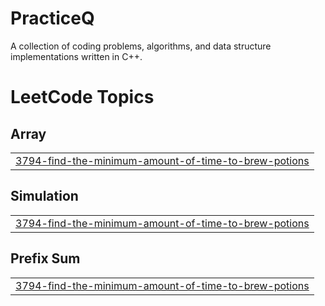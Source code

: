 # PracticeQ
A collection of coding problems, algorithms, and data structure implementations written in C++.

<!---LeetCode Topics Start-->
# LeetCode Topics
## Array
|  |
| ------- |
| [3794-find-the-minimum-amount-of-time-to-brew-potions](https://github.com/sneharathod7/PracticeQ/tree/master/3794-find-the-minimum-amount-of-time-to-brew-potions) |
## Simulation
|  |
| ------- |
| [3794-find-the-minimum-amount-of-time-to-brew-potions](https://github.com/sneharathod7/PracticeQ/tree/master/3794-find-the-minimum-amount-of-time-to-brew-potions) |
## Prefix Sum
|  |
| ------- |
| [3794-find-the-minimum-amount-of-time-to-brew-potions](https://github.com/sneharathod7/PracticeQ/tree/master/3794-find-the-minimum-amount-of-time-to-brew-potions) |
<!---LeetCode Topics End-->